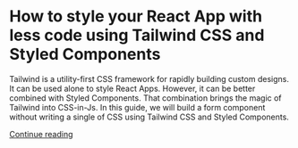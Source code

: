 # How to style your React App with less code using Tailwind CSS and Styled Components

Tailwind is a utility-first CSS framework for rapidly building custom designs. It can be used alone to style React Apps. However, it can be better combined with Styled Components. That combination brings the magic of Tailwind into CSS-in-Js.
In this guide, we will build a form component without writing a single of CSS using Tailwind CSS and Styled Components.

[Continue reading](https://www.ibrahima-ndaw.com/how-to-use-tailwind-styled-components)
